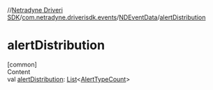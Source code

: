 //[Netradyne Driveri SDK](../../index.md)/[com.netradyne.driverisdk.events](../index.md)/[NDEventData](index.md)/[alertDistribution](alert-distribution.md)



# alertDistribution  
[common]  
Content  
val [alertDistribution](alert-distribution.md): [List](https://kotlinlang.org/api/latest/jvm/stdlib/kotlin.collections/-list/index.html)<[AlertTypeCount](../-alert-type-count/index.md)>  




